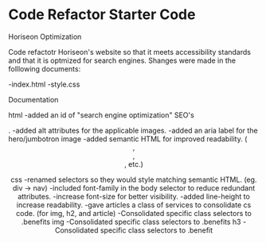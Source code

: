 # Code Refactor Starter Code

Horiseon Optimization

Code refactotr Horiseon's website so that it meets accessibility standards and that it is optmized for search engines. Shanges were made in the folllowing documents:

-index.html
-style.css

Documentation

html
-added an id of "search engine optimization" SEO's <article>.
-added alt attributes for the applicable images.
-added an aria label for the hero/jumbotron image
-added semantic HTML for improved readability. (<header>, <article>, <section>, etc.)

css
-renamed selectors so they would style matching semantic HTML. (eg. div -> nav)
-included font-family in the body selector to reduce redundant attributes.
-increase font-size for better visibility.
-added line-height to increase readability.
-gave articles a class of services to consolidate cs code. (for img, h2, and article)
-Consolidated specific class selectors to .benefits img
-Consolidated specific class selectors to .benefits h3
-Consolidated specific class selectors to .benefit